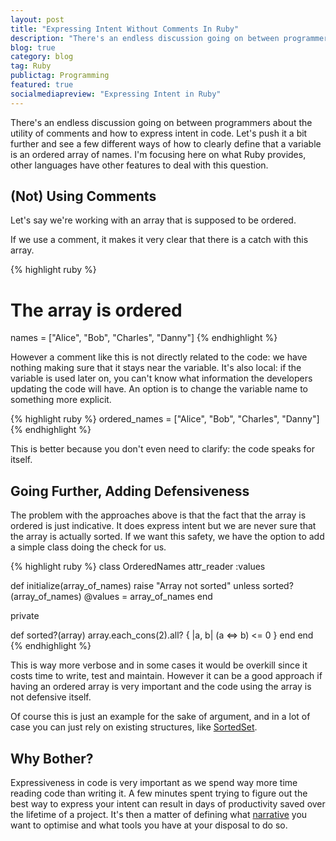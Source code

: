 ```yaml
---
layout: post
title: "Expressing Intent Without Comments In Ruby"
description: "There's an endless discussion going on between programmers about the utility of comments and how to express intent in code.  Let's push it a bit further with an exemple, and see a few different ways of how to clearly define that a variable is an ordered array of names."
blog: true
category: blog
tag: Ruby
publictag: Programming
featured: true
socialmediapreview: "Expressing Intent in Ruby"
---
```


There's an endless discussion going on between programmers about the utility of comments and how to express intent in code.  Let's push it a bit further and see a few different ways of how to clearly define that a variable is an ordered array of names. I'm focusing here on what Ruby provides, other languages have other features to deal with this question.

## (Not) Using Comments

Let's say we're working with an array that is supposed to be ordered.

If we use a comment, it makes it very clear that there is a catch with this array.

{% highlight ruby %}
# The array is ordered
names = ["Alice", "Bob", "Charles", "Danny"]
{% endhighlight %}

However a comment like this is not directly related to the code: we have nothing making sure that it stays near the variable. It's also local: if the variable is used later on, you can't know what information the developers updating the code will have. An option is to change the variable name to something more explicit.

{% highlight ruby %}
ordered_names = ["Alice", "Bob", "Charles", "Danny"]
{% endhighlight %}

This is better because you don't even need to clarify: the code speaks for itself.

## Going Further, Adding Defensiveness

The problem with the approaches above is that the fact that the array is ordered is just indicative. It does express intent but we are never sure that the array is actually sorted. If we want this safety, we have the option to add a simple class doing the check for us.

{% highlight ruby %}
class OrderedNames
  attr_reader :values

  def initialize(array_of_names)
	raise "Array not sorted" unless sorted?(array_of_names)
	@values = array_of_names
  end

  private

  def sorted?(array)
	array.each_cons(2).all? { |a, b| (a <=> b) <= 0 }
  end
 end
{% endhighlight %}

This is way more verbose and in some cases it would be overkill since it costs time to write, test and maintain. However it can be a good approach if having an ordered array is very important and the code using the array is not defensive itself.

Of course this is just an example for the sake of argument, and in a lot of case you can just rely on existing structures, like [SortedSet][1].

## Why Bother?

Expressiveness in code is very important as we spend way more time reading code than writing it. A few minutes spent trying to figure out the best way to express your intent can result in days of productivity saved over the lifetime of a project. It's then a matter of defining what [narrative][2] you want to optimise and what tools you have at your disposal to do so.

[1]:	https://ruby-doc.org/stdlib-1.9.3/libdoc/set/rdoc/SortedSet.html
[2]:	https://drivy.engineering/code_simplicity_reading_levels/
